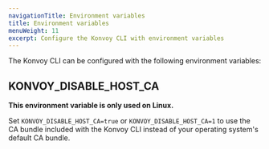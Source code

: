 ```yaml
---
navigationTitle: Environment variables
title: Environment variables
menuWeight: 11
excerpt: Configure the Konvoy CLI with environment variables
---
```


The Konvoy CLI can be configured with the following environment variables:

## KONVOY_DISABLE_HOST_CA

**This environment variable is only used on Linux.**

Set `KONVOY_DISABLE_HOST_CA=true` or `KONVOY_DISABLE_HOST_CA=1` to use the CA bundle included with the Konvoy CLI instead of your operating system's default CA bundle.
